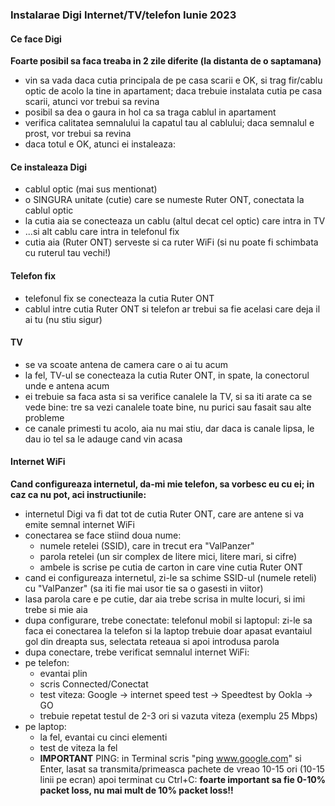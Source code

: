 ### Instalarae Digi Internet/TV/telefon Iunie 2023

#### Ce face Digi

**Foarte posibil sa faca treaba in 2 zile diferite (la distanta de o saptamana)**

- vin sa vada daca cutia principala de pe casa scarii e OK, si trag fir/cablu optic de acolo la tine in apartament; daca trebuie instalata cutia pe casa scarii, atunci vor trebui sa revina
- posibil sa dea o gaura in hol ca sa traga cablul in apartament
- verifica calitatea semnalului la capatul tau al cablului; daca semnalul e prost, vor trebui sa revina
- daca totul e OK, atunci ei instaleaza:

#### Ce instaleaza Digi

- cablul optic (mai sus mentionat)
- o SINGURA unitate (cutie) care se numeste Ruter ONT, conectata la cablul optic
- la cutia aia se conecteaza un cablu (altul decat cel optic) care intra in TV
- ...si alt cablu care intra in telefonul fix
- cutia aia (Ruter ONT) serveste si ca ruter WiFi (si nu poate fi schimbata cu ruterul tau vechi!)

#### Telefon fix

- telefonul fix se conecteaza la cutia Ruter ONT
- cablul intre cutia Ruter ONT si telefon ar trebui sa fie acelasi care deja il ai tu (nu stiu sigur)

#### TV

- se va scoate antena de camera care o ai tu acum
- la fel, TV-ul se conecteaza la cutia Ruter ONT, in spate, la conectorul unde e antena acum
- ei trebuie sa faca asta si sa verifice canalele la TV, si sa iti arate ca se vede bine: tre sa vezi canalele toate bine, nu purici sau fasait sau alte probleme
- ce canale primesti tu acolo, aia nu mai stiu, dar daca is canale lipsa, le dau io tel sa le adauge cand vin acasa

#### Internet WiFi

**Cand configureaza internetul, da-mi mie telefon, sa vorbesc eu cu ei; in caz ca nu pot, aci instructiunile:**

- internetul Digi va fi dat tot de cutia Ruter ONT, care are antene si va emite semnal internet WiFi
- conectarea se face stiind doua nume:
  - numele retelei (SSID), care in trecut era "ValPanzer"
  - parola retelei (un sir complex de litere mici, litere mari, si cifre)
  - ambele is scrise pe cutia de carton in care vine cutia Ruter ONT
- cand ei configureaza internetul, zi-le sa schime SSID-ul (numele reteli) cu "ValPanzer" (sa iti fie mai usor tie sa o gasesti in viitor)
- lasa parola care e pe cutie, dar aia trebe scrisa in multe locuri, si imi trebe si mie aia
- dupa configurare, trebe conectate: telefonul mobil si laptopul: zi-le sa faca ei conectarea la telefon si la laptop trebuie doar apasat evantaiul gol din dreapta sus, selectata reteaua si apoi introdusa parola
- dupa conectare, trebe verificat semnalul internet WiFi:
- pe telefon:
  - evantai plin
  - scris Connected/Conectat
  - test viteza: Google -> internet speed test -> Speedtest by Ookla -> GO
  - trebuie repetat testul de 2-3 ori si vazuta viteza (exemplu 25 Mbps)
- pe laptop:
  - la fel, evantai cu cinci elementi
  - test de viteza la fel
  - **IMPORTANT** PING: in Terminal scris "ping www.google.com" si Enter, lasat sa transmita/primeasca pachete de vreao 10-15 ori (10-15 linii pe ecran) apoi terminat cu Ctrl+C: **foarte important sa fie 0-10% packet loss, nu mai mult de 10% packet loss!!**

